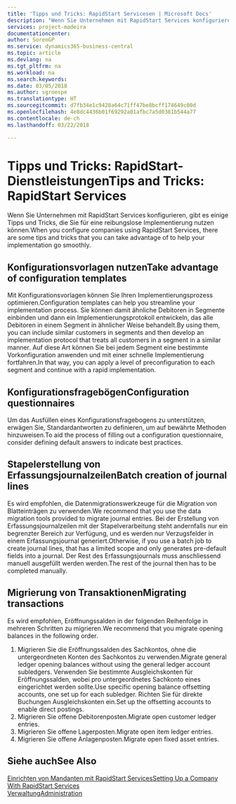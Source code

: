```yaml
---
title: 'Tipps und Tricks: RapidStart Servicesen | Microsoft Docs'
description: "Wenn Sie Unternehmen mit RapidStart Services konfigurieren, gibt es einige Tipps und Tricks, die Sie für eine reibungslose Implementierung nutzen können."
services: project-madeira
documentationcenter: 
author: SorenGP
ms.service: dynamics365-business-central
ms.topic: article
ms.devlang: na
ms.tgt_pltfrm: na
ms.workload: na
ms.search.keywords: 
ms.date: 03/05/2018
ms.author: sgroespe
ms.translationtype: HT
ms.sourcegitcommit: d7fb34e1c9428a64c71ff47be8bcff174649c00d
ms.openlocfilehash: 4e8dc4436b01f69292a01afbc7a5d0381b544a77
ms.contentlocale: de-ch
ms.lasthandoff: 03/22/2018

---
```

# <a name="tips-and-tricks-rapidstart-services"></a><span data-ttu-id="7f91f-103">Tipps und Tricks: RapidStart-Dienstleistungen</span><span class="sxs-lookup"><span data-stu-id="7f91f-103">Tips and Tricks: RapidStart Services</span></span>
<span data-ttu-id="7f91f-104">Wenn Sie Unternehmen mit RapidStart Services konfigurieren, gibt es einige Tipps und Tricks, die Sie für eine reibungslose Implementierung nutzen können.</span><span class="sxs-lookup"><span data-stu-id="7f91f-104">When you configure companies using RapidStart Services, there are some tips and tricks that you can take advantage of to help your implementation go smoothly.</span></span>  

## <a name="take-advantage-of-configuration-templates"></a><span data-ttu-id="7f91f-105">Konfigurationsvorlagen nutzen</span><span class="sxs-lookup"><span data-stu-id="7f91f-105">Take advantage of configuration templates</span></span>  
<span data-ttu-id="7f91f-106">Mit Konfigurationsvorlagen können Sie Ihren Implementierungsprozess optimieren.</span><span class="sxs-lookup"><span data-stu-id="7f91f-106">Configuration templates can help you streamline your implementation process.</span></span> <span data-ttu-id="7f91f-107">Sie können damit ähnliche Debitoren in Segmente einbinden und dann ein Implementierungsprotokoll entwickeln, das alle Debitoren in einem Segment in ähnlicher Weise behandelt.</span><span class="sxs-lookup"><span data-stu-id="7f91f-107">By using them, you can include similar customers in segments and then develop an implementation protocol that treats all customers in a segment in a similar manner.</span></span> <span data-ttu-id="7f91f-108">Auf diese Art können Sie bei jedem Segment eine bestimmte Vorkonfiguration anwenden und mit einer schnelle Implementierung fortfahren.</span><span class="sxs-lookup"><span data-stu-id="7f91f-108">In that way, you can apply a level of preconfiguration to each segment and continue with a rapid implementation.</span></span>  

## <a name="configuration-questionnaires"></a><span data-ttu-id="7f91f-109">Konfigurationsfragebögen</span><span class="sxs-lookup"><span data-stu-id="7f91f-109">Configuration questionnaires</span></span>  
<span data-ttu-id="7f91f-110">Um das Ausfüllen eines Konfigurationsfragebogens zu unterstützen, erwägen Sie, Standardantworten zu definieren, um auf bewährte Methoden hinzuweisen.</span><span class="sxs-lookup"><span data-stu-id="7f91f-110">To aid the process of filling out a configuration questionnaire, consider defining default answers to indicate best practices.</span></span>  

## <a name="batch-creation-of-journal-lines"></a><span data-ttu-id="7f91f-111">Stapelerstellung von Erfassungsjournalzeilen</span><span class="sxs-lookup"><span data-stu-id="7f91f-111">Batch creation of journal lines</span></span>  
<span data-ttu-id="7f91f-112">Es wird empfohlen, die Datenmigrationswerkzeuge für die Migration von Blatteinträgen zu verwenden.</span><span class="sxs-lookup"><span data-stu-id="7f91f-112">We recommend that you use the data migration tools provided to migrate journal entries.</span></span> <span data-ttu-id="7f91f-113">Bei der Erstellung von Erfassungsjournalzeilen mit der Stapelverarbeitung steht andernfalls nur ein begrenzter Bereich zur Verfügung, und es werden nur Verzugsfelder in einem Erfassungsjournal generiert.</span><span class="sxs-lookup"><span data-stu-id="7f91f-113">Otherwise, if you use a batch job to create journal lines, that has a limited scope and only generates pre-default fields into a journal.</span></span> <span data-ttu-id="7f91f-114">Der Rest des Erfassungsjournals muss anschliessend manuell ausgefüllt werden werden.</span><span class="sxs-lookup"><span data-stu-id="7f91f-114">The rest of the journal then has to be completed manually.</span></span>  

## <a name="migrating-transactions"></a><span data-ttu-id="7f91f-115">Migrierung von Transaktionen</span><span class="sxs-lookup"><span data-stu-id="7f91f-115">Migrating transactions</span></span>  
<span data-ttu-id="7f91f-116">Es wird empfohlen, Eröffnungssalden in der folgenden Reihenfolge in mehreren Schritten zu migrieren.</span><span class="sxs-lookup"><span data-stu-id="7f91f-116">We recommend that you migrate opening balances in the following order.</span></span>  

1.  <span data-ttu-id="7f91f-117">Migrieren Sie die Eröffnungssalden des Sachkontos, ohne die untergeordneten Konten des Sachkontos zu verwenden.</span><span class="sxs-lookup"><span data-stu-id="7f91f-117">Migrate general ledger opening balances without using the general ledger account subledgers.</span></span> <span data-ttu-id="7f91f-118">Verwenden Sie bestimmte Ausgleichskonten für Eröffnungssalden, wobei pro untergeordnetes Sachkonto eines eingerichtet werden sollte.</span><span class="sxs-lookup"><span data-stu-id="7f91f-118">Use specific opening balance offsetting accounts, one set up for each subledger.</span></span> <span data-ttu-id="7f91f-119">Richten Sie für direkte Buchungen Ausgleichskonten ein.</span><span class="sxs-lookup"><span data-stu-id="7f91f-119">Set up the offsetting accounts to enable direct postings.</span></span>  
2.  <span data-ttu-id="7f91f-120">Migrieren Sie offene Debitorenposten.</span><span class="sxs-lookup"><span data-stu-id="7f91f-120">Migrate open customer ledger entries.</span></span>  
3.  <span data-ttu-id="7f91f-121">Migrieren Sie offene Lagerposten.</span><span class="sxs-lookup"><span data-stu-id="7f91f-121">Migrate open item ledger entries.</span></span>  
4.  <span data-ttu-id="7f91f-122">Migrieren Sie offene Anlagenposten.</span><span class="sxs-lookup"><span data-stu-id="7f91f-122">Migrate open fixed asset entries.</span></span>  

## <a name="see-also"></a><span data-ttu-id="7f91f-123">Siehe auch</span><span class="sxs-lookup"><span data-stu-id="7f91f-123">See Also</span></span>  
[<span data-ttu-id="7f91f-124">Einrichten von Mandanten mit RapidStart Services</span><span class="sxs-lookup"><span data-stu-id="7f91f-124">Setting Up a Company With RapidStart Services</span></span>](admin-set-up-a-company-with-rapidstart.md)  
[<span data-ttu-id="7f91f-125">Verwaltung</span><span class="sxs-lookup"><span data-stu-id="7f91f-125">Administration</span></span>](admin-setup-and-administration.md)

